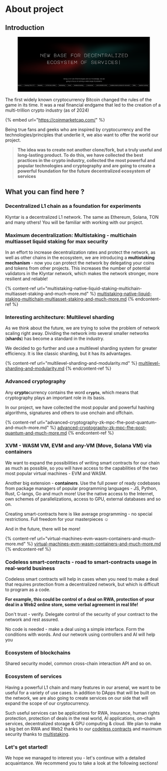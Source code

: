 # About project

## Introduction

<figure><img src="../.gitbook/assets/image (1) (1).png" alt=""><figcaption></figcaption></figure>

The first widely known cryptocurrency Bitcoin changed the rules of the game in its time. It was a real financial endgame that led to the creation of a multi-trillion crypto industry (as of 2024)

{% embed url="https://coinmarketcap.com/" %}

Being true fans and geeks who are inspired by cryptocurrency and the technologies/principles that underlie it, we also want to offer the world our project.

> **The idea was to create not another clone/fork, but a truly useful and long-lasting product. To do this, we have collected the best practices in the crypto industry, collected the most powerful and popular technologies and cryptography and are going to create a powerful foundation for the future decentralized ecosystem of services**

## What you can find here ?

### Decentralized L1 chain as a foundation for experiments

Klyntar is a decentralized L1 network. The same as Ethereum, Solana, TON and many others! You will be familiar with working with our project.

### Maximum decentralization: Multistaking - multichain multiasset liquid staking for max security

In an effort to increase decentralization rates and protect the network, as well as other chains in the ecosystem, we are introducing a **multistaking mechanism** - now you can protect the network by delegating your coins and tokens from other projects. This increases the number of potential validators in the Klyntar network, which makes the network stronger, more resilient and reliable!

{% content-ref url="multistaking-native-liquid-staking-multichain-multiasset-staking-and-much-more.md" %}
[multistaking-native-liquid-staking-multichain-multiasset-staking-and-much-more.md](multistaking-native-liquid-staking-multichain-multiasset-staking-and-much-more.md)
{% endcontent-ref %}

### Interesting architecture: Multilevel sharding

As we think about the future, we are trying to solve the problem of network scaling right away. Dividing the network into several smaller networks (**shards**) has become a standard in the industry.

We decided to go further and use a multilevel sharding system for greater efficiency. It is like classic sharding, but it has its advantages.

{% content-ref url="multilevel-sharding-and-modularity.md" %}
[multilevel-sharding-and-modularity.md](multilevel-sharding-and-modularity.md)
{% endcontent-ref %}

### Advanced cryptography

Any **crypto**currency contains the word **`crypto`**, which means that cryptography plays an important role in its basis.

In our project, we have collected the most popular and powerful hashing algorithms, signatures and others to use onchain and offchain.

{% content-ref url="advanced-cryptography-zk-mpc-fhe-post-quantum-and-much-more.md" %}
[advanced-cryptography-zk-mpc-fhe-post-quantum-and-much-more.md](advanced-cryptography-zk-mpc-fhe-post-quantum-and-much-more.md)
{% endcontent-ref %}

### XVM - WASM VM, EVM and any-VM (Move, Solana VM) via containers&#x20;

We want to expand the possibilities of writing smart contracts for our chain as much as possible, so you will have access to the capabilities of the two most popular virtual machines - EVM and WASM.

Another big extension - **containers**. Use the full power of ready codebases from package managers of popular programming languages - JS, Python, Rust, C-langs, Go and much more! Use the native access to the Internet, own schemes of parallelizations, access to GPU, external databases and so on.

Creating smart-contracts here is like average programming - no special restrictions. Full freedom for your masterpieces :relaxed:

And in the future, there will be more!

{% content-ref url="virtual-machines-evm-wasm-containers-and-much-more.md" %}
[virtual-machines-evm-wasm-containers-and-much-more.md](virtual-machines-evm-wasm-containers-and-much-more.md)
{% endcontent-ref %}

### Codeless smart-contracts - road to smart-contracts usage in real-world business

Codeless smart contracts will help in cases when you need to make a deal that requires protection from a decentralized network, but which is difficult to program as a code.

**For example, this could be control of a deal on RWA, protection of your deal in a Web2 online store, some verbal agreement in real life!**

Don't trust - verify. Delegate control of the security of your contract to the network and rest assured.

No code is needed - make a deal using a simple interface. Form the conditions with words. And our network using controllers and AI will help you

### Ecosystem of blockchains

Shared security model, common cross-chain interaction API and so on.

### Ecosystem of services

Having a powerful L1 chain and many features in our arsenal, we want to be useful for a variety of use cases. In addition to DApps that will be built on the network, we are also going to create services on our side that will expand the scope of our cryptocurrency.

Such useful services can be applications for RWA, insurance, human rights protection, protection of deals in the real world, AI applications, on-chain services, decentralized storage & GPU computing & cloud. We plan to make a big bet on RWA and Web2 thanks to our [codeless contracts](about-project.md#codeless-smart-contracts-road-to-smart-contracts-usage-in-real-world-business) and maximum security thanks to [multistaking](about-project.md#maximum-decentralization-multistaking-multichain-multiasset-liquid-staking-for-max-security).

### Let's get started!

We hope we managed to interest you - let's continue with a detailed acquaintance. We recommend you to take a look at the following sections!
